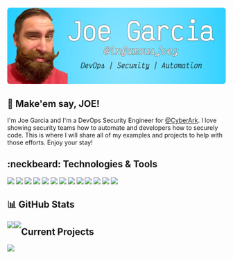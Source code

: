 [![](https://github.com/infamousjoeg/infamousjoeg/blob/master/assets/header.png)](https://joegarcia.dev)

## :mega: Make'em say, JOE!

I'm Joe Garcia and I'm a DevOps Security Engineer for [@CyberArk](https://github.com/cyberark). I love showing security teams how to automate and developers how to securely code. This is where I will share all of my examples and projects to help with those efforts. Enjoy your stay!

## :neckbeard: Technologies & Tools

![](https://img.shields.io/static/v1?label=OS&message=MacOS&color=00c6ff&style=for-the-badge&logo=apple) ![](https://img.shields.io/static/v1?label=Shell&message=zsh&color=00c6ff&style=for-the-badge&logo=shell) ![](https://img.shields.io/static/v1?label=Editor&message=VS%20Code&color=00c6ff&style=for-the-badge&logo=visual-studio-code) ![](https://img.shields.io/static/v1?label=Code&message=Go&color=00c6ff&style=for-the-badge&logo=go) ![](https://img.shields.io/static/v1?label=Code&message=Python&color=00c6ff&style=for-the-badge&logo=python) ![](https://img.shields.io/static/v1?label=Code&message=PowerShell&color=00c6ff&style=for-the-badge&logo=powershell) ![](https://img.shields.io/static/v1?label=Tools&message=Docker&color=00c6ff&style=for-the-badge&logo=docker) ![](https://img.shields.io/static/v1?label=Tools&message=Ansible&color=00c6ff&style=for-the-badge&logo=ansible) ![](https://img.shields.io/static/v1?label=Tools&message=GitHub%20Actions&color=00c6ff&style=for-the-badge&logo=github) ![](https://img.shields.io/static/v1?label=Tools&message=Kubernetes&color=00c6ff&style=for-the-badge&logo=kubernetes) ![](https://img.shields.io/static/v1?label=Tools&message=OpenShift&color=00c6ff&style=for-the-badge&logo=red-hat-open-shift) ![](https://img.shields.io/static/v1?label=Cloud&message=AWS&color=00c6ff&style=for-the-badge&logo=amazon-aws) ![](https://img.shields.io/static/v1?label=Cloud&message=Heroku&color=00c6ff&style=for-the-badge&logo=heroku)

## :bar_chart: GitHub Stats

<div>
  <img align="left" src="https://github-readme-stats.vercel.app/api?username=infamousjoeg&show_icons=true&count_private=true" />
  <img align="left" src="https://github-readme-stats.vercel.app/api/top-langs/?username=infamousjoeg&hide=css,java" />
</div>

## Current Projects

<a href="https://github.com/infamousjoeg/conceal" />
  <img align="left" src="https://github-readme-stats.vercel.app/api/pin/?username=infamousjoeg&repo=conceal" />
</a>
